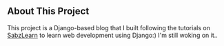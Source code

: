 ## About This Project
This project is a Django-based blog that I built following the tutorials on [SabzLearn](https://sabzlearn.ir/course/django-ex/) to learn web development using Django:)
I'm still woking on it..
